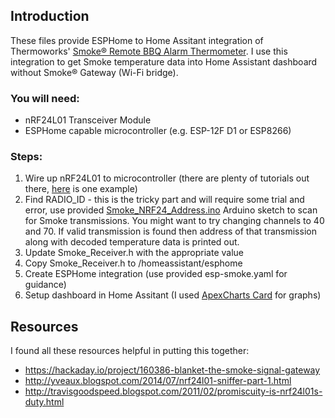 ## Introduction

These files provide ESPHome to Home Assitant integration of Thermoworks' [Smoke® Remote BBQ Alarm Thermometer](https://www.thermoworks.com/smoke/). I use this integration to get Smoke temperature data into Home Assistant dashboard without Smoke® Gateway (Wi-Fi bridge).

### You will need:
- nRF24L01 Transceiver Module
- ESPHome capable microcontroller (e.g. ESP-12F D1 or ESP8266)

### Steps:
1. Wire up nRF24L01 to microcontroller (there are plenty of tutorials out there, [here](https://projecthub.arduino.cc/tmekinyan/how-to-use-the-nrf24l01-module-with-arduino-813957) is one example)
2. Find RADIO_ID - this is the tricky part and will require some trial and error, use provided [Smoke_NRF24_Address.ino](https://github.com/stefslon/esphome-thermoworks-smoke/blob/main/Smoke_NRF24_Address.ino) Arduino sketch to scan for Smoke transmissions. You might want to try changing channels to 40 and 70. If valid transmission is found then address of that transmission along with decoded temperature data is printed out.
3. Update Smoke_Receiver.h with the appropriate value
4. Copy Smoke_Receiver.h to /homeassistant/esphome
5. Create ESPHome integration (use provided esp-smoke.yaml for guidance)
6. Setup dashboard in Home Assitant (I used [ApexCharts Card](https://github.com/RomRider/apexcharts-card) for graphs)

## Resources

I found all these resources helpful in putting this together:

- https://hackaday.io/project/160386-blanket-the-smoke-signal-gateway
- http://yveaux.blogspot.com/2014/07/nrf24l01-sniffer-part-1.html
- http://travisgoodspeed.blogspot.com/2011/02/promiscuity-is-nrf24l01s-duty.html

